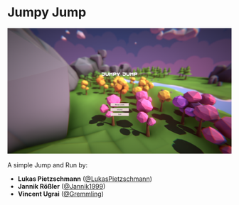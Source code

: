 # Jumpy Jump

<div style="text-align:center">
	<img src="https://github.com/LukasPietzschmann/Jumpy-Jump/blob/master/MainMenu.png"/>
</div>


A simple Jump and Run by:
* **Lukas Pietzschmann** ([@LukasPietzschmann](https://github.com/LukasPietzschmann))
* **Jannik Rößler** ([@Jannik1999](https://github.com/Jannik1999))
* **Vincent Ugrai** ([@Gremmling](https://github.com/Gremmling))

